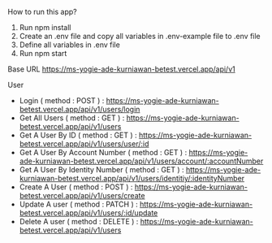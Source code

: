 How to run this app?

1. Run npm install
2. Create an .env file and copy all variables in .env-example file to .env file
3. Define all variables in .env file
4. Run npm start

Base URL
https://ms-yogie-ade-kurniawan-betest.vercel.app/api/v1

User
- Login ( method : POST ) : https://ms-yogie-ade-kurniawan-betest.vercel.app/api/v1/users/login
- Get All Users ( method : GET ) : https://ms-yogie-ade-kurniawan-betest.vercel.app/api/v1/users
- Get A User By ID ( method : GET ) : https://ms-yogie-ade-kurniawan-betest.vercel.app/api/v1/users/user/:id
- Get A User By Account Number ( method : GET ) : https://ms-yogie-ade-kurniawan-betest.vercel.app/api/v1/users/account/:accountNumber
- Get A User By Identity Number ( method : GET ) : https://ms-yogie-ade-kurniawan-betest.vercel.app/api/v1/users/identitiy/:identityNumber
- Create A User ( method : POST ) : https://ms-yogie-ade-kurniawan-betest.vercel.app/api/v1/users/create
- Update A user ( method : PATCH ) : https://ms-yogie-ade-kurniawan-betest.vercel.app/api/v1/users/:id/update
- Delete A user ( method : DELETE ) : https://ms-yogie-ade-kurniawan-betest.vercel.app/api/v1/users

